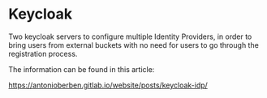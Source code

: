 # Keycloak

Two keycloak servers to configure multiple Identity Providers, in order to bring users from external buckets with no need for users to go through the registration process.

The information can be found in this article: 

https://antonioberben.gitlab.io/website/posts/keycloak-idp/